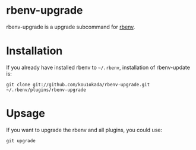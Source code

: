 rbenv-upgrade
=======
rbenv-upgrade is a upgrade subcommand for [rbenv](https://github.com/sstephenson/rbenv).

Installation
=======

If you already have installed rbenv to `~/.rbenv`, installation of rbenv-update is:

    git clone git://github.com/kou1okada/rbenv-upgrade.git ~/.rbenv/plugins/rbenv-upgrade

Upsage
=======

If you want to upgrade the rbenv and all plugins, you could use:

    git upgrade


